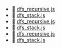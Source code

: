 * 📄 [dfs_recursive.js](dfs_recursive.js)
* 📄 [dfs_stack.js](dfs_stack.js)
* 📄 [dfs_recursive.js](dfs_recursive.js)
* 📄 [dfs_stack.js](dfs_stack.js)
* 📄 [dfs_recursive.js](dfs_recursive.js)
* 📄 [dfs_stack.js](dfs_stack.js)

